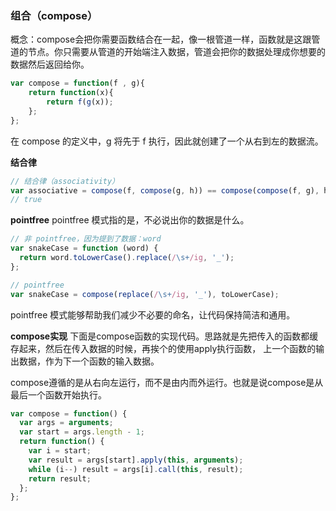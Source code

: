 ### 组合（compose）

概念：compose会把你需要函数结合在一起，像一根管道一样，函数就是这跟管道的节点。你只需要从管道的开始端注入数据，管道会把你的数据处理成你想要的数据然后返回给你。

```javascript
var compose = function(f , g){
    return function(x){
        return f(g(x));
    };
};
```

在 compose 的定义中，g 将先于 f 执行，因此就创建了一个从右到左的数据流。

**结合律**
```javascript
// 结合律（associativity）
var associative = compose(f, compose(g, h)) == compose(compose(f, g), h);
// true
```

**pointfree**
pointfree 模式指的是，不必说出你的数据是什么。
```javascript
// 非 pointfree，因为提到了数据：word
var snakeCase = function (word) {
  return word.toLowerCase().replace(/\s+/ig, '_');
};

// pointfree
var snakeCase = compose(replace(/\s+/ig, '_'), toLowerCase);
```
pointfree 模式能够帮助我们减少不必要的命名，让代码保持简洁和通用。

**compose实现**
下面是compose函数的实现代码。思路就是先把传入的函数都缓存起来，然后在传入数据的时候，再挨个的使用apply执行函数， 上一个函数的输出数据，作为下一个函数的输入数据。

compose遵循的是从右向左运行，而不是由内而外运行。也就是说compose是从最后一个函数开始执行。
```javascript
var compose = function() {
  var args = arguments;
  var start = args.length - 1;
  return function() {
    var i = start;
    var result = args[start].apply(this, arguments);
    while (i--) result = args[i].call(this, result);
    return result;
  };
};
```
